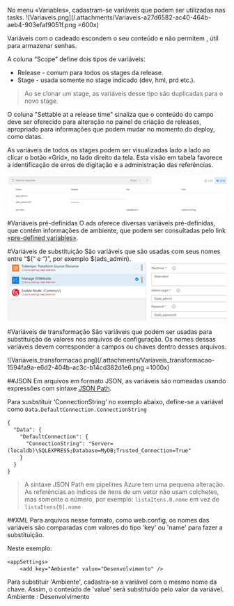 No menu «Variables», cadastram-se variáveis que podem ser utilizadas nas tasks. 
![Variaveis.png](/.attachments/Variaveis-a27d6582-ac40-464b-aeb4-903efaf9051f.png =600x)

Variáveis com o cadeado escondem o seu conteúdo e não permitem <ctrl C>, útil para armazenar senhas. 

A coluna “Scope” define dois tipos de variáveis:
- Release - comum para todos os stages da release. 
- Stage - usada somente no stage indicado (dev, hml, prd etc.).
>Ao se clonar um stage, as variáveis desse tipo são duplicadas para o novo stage.

O coluna "Settable at a release time" sinaliza que o conteúdo do campo deve ser oferecido para alteração no painel de criação de releases, apropriado para informações que podem mudar no momento do deploy, como datas.

As variáveis de todos os stages podem ser visualizadas lado a lado ao clicar o botão «Grid», no lado direito da tela.
Esta visão em tabela favorece a identificação de erros de digitação e a administração das referências.

![image.png](/.attachments/image-1780d694-d64b-4812-8809-b464f5fb6197.png)

#Variáveis pré-definidas
O ads oferece diversas variáveis pré-definidas, que contém informações de ambiente, que podem ser consultadas pelo link [«pre-defined variables»](https://docs.microsoft.com/en-us/azure/devops/pipelines/release/variables?view=azure-devops&tabs=batch). 

#Variáveis de substituição
São variáveis que são usadas com seus nomes entre “$(“ e “)”, por exemplo $(ads_admin). 
![image.png](/.attachments/image-82602f66-38cb-452c-a3e1-31e9c018c36c.png)

#Variáveis de transformação
São variáveis que podem ser usadas para substituição de valores nos arquivos de configuração.
Os nomes dessas variáveis devem corresponder a campos ou chaves dentro desses arquivos.

![Variaveis_transformacao.png](/.attachments/Variaveis_transformacao-1594fa9a-e6d2-404b-ac3c-b14cd382d1e6.png =1000x)

##JSON
Em arquivos em formato JSON, as variáveis são nomeadas usando expressões com sintaxe [JSON Path](https://docs.microsoft.com/en-us/azure/devops/pipelines/tasks/transforms-variable-substitution?view=azure-devops&tabs=Classic#json-variable-substitution-example).

Para susbstituir ‘ConnectionString’ no exemplo abaixo, define-se a variável como
 `Data.DefaultConnection.ConnectionString`

```
{
  "Data": {
    "DefaultConnection": {
      "ConnectionString": "Server=(localdb)\SQLEXPRESS;Database=MyDB;Trusted_Connection=True"
    }
  }
}
```
>A sintaxe JSON Path em pipelines Azure tem uma pequena alteração. As referências ao índices de itens de um vetor não usam colchetes, mas somente o número, por exemplo:
`listaItens.0.nome` em vez de `listaItens[0].nome`

##XML
Para arquivos nesse formato, como web.config, os nomes das variáveis são comparadas com valores do tipo 'key' ou 'name' para fazer a substituição.

Neste exemplo:
```
<appSettings>
    <add key="Ambiente" value="Desenvolvimento" />
```
Para substituir 'Ambiente', cadastra-se a variável com o mesmo nome da chave. Assim, o conteúdo de 'value' será substituído pelo valor da variável.
Ambiente : Desenvolvimento










